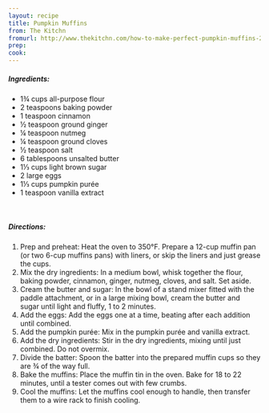 ```yaml
---
layout: recipe
title: Pumpkin Muffins
from: The Kitchn
fromurl: http://www.thekitchn.com/how-to-make-perfect-pumpkin-muffins-224030
prep: 
cook: 
---
```


##### Ingredients:

* 1¾ cups all-purpose flour
* 2 teaspoons baking powder
* 1 teaspoon cinnamon
* ½ teaspoon ground ginger
* ¼ teaspoon nutmeg
* ¼ teaspoon ground cloves
* ½ teaspoon salt
* 6 tablespoons unsalted butter
* 1⅓ cups light brown sugar
* 2 large eggs
* 1⅓ cups pumpkin purée
* 1 teaspoon vanilla extract 

<br>

##### Directions:

1. Prep and preheat: Heat the oven to 350°F. Prepare a 12-cup muffin pan (or two 6-cup muffins pans) with liners, or skip the liners and just grease the cups.
2. Mix the dry ingredients: In a medium bowl, whisk together the flour, baking powder, cinnamon, ginger, nutmeg, cloves, and salt. Set aside.
3. Cream the butter and sugar: In the bowl of a stand mixer fitted with the paddle attachment, or in a large mixing bowl, cream the butter and sugar until light and fluffy, 1 to 2 minutes.
4. Add the eggs: Add the eggs one at a time, beating after each addition until combined.
5. Add the pumpkin purée: Mix in the pumpkin purée and vanilla extract.
6. Add the dry ingredients: Stir in the dry ingredients, mixing until just combined. Do not overmix.
7. Divide the batter: Spoon the batter into the prepared muffin cups so they are ¾ of the way full.
8. Bake the muffins: Place the muffin tin in the oven. Bake for 18 to 22 minutes, until a tester comes out with few crumbs.
9. Cool the muffins: Let the muffins cool enough to handle, then transfer them to a wire rack to finish cooling.
